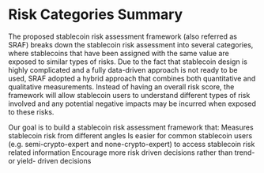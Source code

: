 # Risk Categories Summary
The proposed stablecoin risk assessment framework (also referred as SRAF) breaks down the stablecoin risk assessment into several categories, where stablecoins that have been assigned with the same value are exposed to similar types of risks. Due to the fact that stablecoin design is highly complicated and a fully data-driven approach is not ready to be used, SRAF adopted a hybrid approach that combines both quantitative and qualitative measurements. Instead of having an overall risk score, the framework will allow stablecoin users to understand different types of risk involved and any potential negative impacts may be incurred when exposed to these risks.

Our goal is to build a stablecoin risk assessment framework that:
Measures stablecoin risk from different angles
Is easier for common stablecoin users (e.g. semi-crypto-expert and none-crypto-expert) to access stablecoin risk related information
Encourage more risk driven decisions rather than trend- or yield- driven decisions
